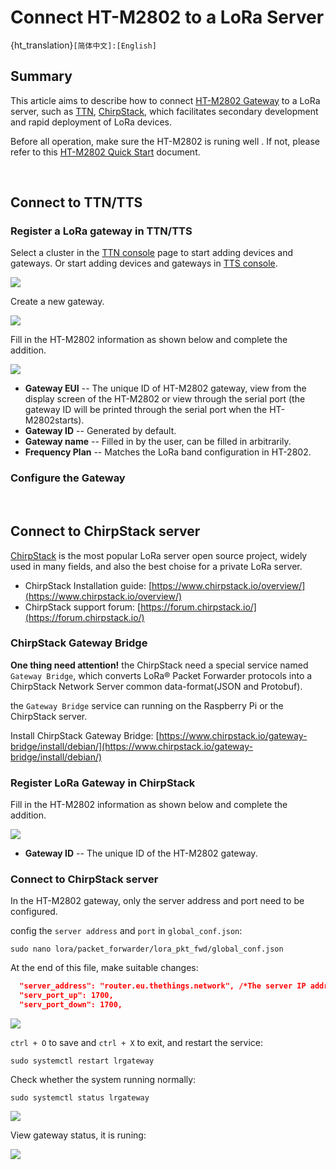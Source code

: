 # Connect HT-M2802 to a LoRa Server
{ht_translation}`[简体中文]:[English]`

## Summary

This article aims to describe how to connect [HT-M2802 Gateway](https://heltec.org/project/ht-m2802/) to a LoRa server, such as [TTN](https://www.thethingsnetwork.org/), [ChirpStack](https://www.chirpstack.io/), which facilitates secondary development and rapid deployment of LoRa devices.

Before all operation, make sure the HT-M2802 is runing well . If not, please refer to this [HT-M2802 Quick Start](https://docs.heltec.org/en/gateway/ht-m2802/quick_start.html) document.

&nbsp;

## Connect to TTN/TTS

### Register a LoRa gateway in TTN/TTS

Select a cluster in the [TTN console](https://console.thethingsnetwork.org/) page to start adding devices and gateways. Or start adding devices and gateways in [TTS console](https://lora.heltec.org/console).

![](img/connect_to_server/01.png)

Create a new gateway.

![](img/connect_to_server/02.png)

Fill in the HT-M2802 information as shown below and complete the addition.

![](img/connect_to_server/01.png)

- **Gateway EUI** -- The unique ID of HT-M2802 gateway, view from the display screen of the HT-M2802 or view through the serial port (the gateway ID will be printed through the serial port when the HT-M2802starts).
- **Gateway ID** -- Generated by default.
- **Gateway name** -- Filled in by the user, can be filled in arbitrarily.
- **Frequency Plan** -- Matches the LoRa band configuration in HT-2802.



### Configure the Gateway

&nbsp;

## Connect to ChirpStack server

[ChirpStack](https://www.chirpstack.io/) is the most popular LoRa server open source project, widely used in many fields, and also the best choise for a private LoRa server.

- ChirpStack Installation guide: [https://www.chirpstack.io/overview/](https://www.chirpstack.io/overview/)
- ChirpStack support forum: [https://forum.chirpstack.io/](https://forum.chirpstack.io/)

### ChirpStack Gateway Bridge

**One thing need attention!** the ChirpStack need a special service named `Gateway Bridge`, which converts LoRa® Packet Forwarder protocols into a ChirpStack Network Server common data-format(JSON and Protobuf).

the `Gateway Bridge` service can running on the Raspberry Pi or the ChirpStack server.

Install ChirpStack Gateway Bridge: [https://www.chirpstack.io/gateway-bridge/install/debian/](https://www.chirpstack.io/gateway-bridge/install/debian/)

### Register LoRa Gateway in ChirpStack

Fill in the HT-M2802 information as shown below and complete the addition.

![](img/connect_to_server/07.png)

- **Gateway ID** -- The unique ID of the HT-M2802 gateway.

### Connect to ChirpStack server

In the HT-M2802 gateway, only the server address and port need to be configured.

config the `server address` and `port` in `global_conf.json`:

```shell
sudo nano lora/packet_forwarder/lora_pkt_fwd/global_conf.json
```

At the end of this file, make suitable changes:

```json
  "server_address": "router.eu.thethings.network", /*The server IP address or domain*/
  "serv_port_up": 1700,
  "serv_port_down": 1700,
```

![](img/connect_to_server/01.png)

`ctrl + O` to save and `ctrl + X` to exit, and restart the service:

```shell
sudo systemctl restart lrgateway
```

Check whether the system running normally:

```shell
sudo systemctl status lrgateway
```

![](img/connect_to_server/02.png)

View gateway status, it is runing:

![](img/connect_to_server/08.png)
